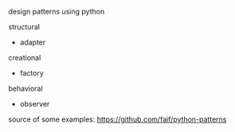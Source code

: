 design patterns using python

structural
- adapter

creational
- factory

behavioral
- observer


source of some examples: https://github.com/faif/python-patterns